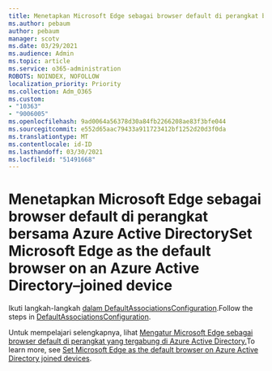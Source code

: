 ```yaml
---
title: Menetapkan Microsoft Edge sebagai browser default di perangkat bersama Azure Active Directory
ms.author: pebaum
author: pebaum
manager: scotv
ms.date: 03/29/2021
ms.audience: Admin
ms.topic: article
ms.service: o365-administration
ROBOTS: NOINDEX, NOFOLLOW
localization_priority: Priority
ms.collection: Adm_O365
ms.custom:
- "10363"
- "9006005"
ms.openlocfilehash: 9ad0064a56378d30a84fb2266208ae83f3bfe044
ms.sourcegitcommit: e552d65aac79433a911723412bf1252d20d3f0da
ms.translationtype: MT
ms.contentlocale: id-ID
ms.lasthandoff: 03/30/2021
ms.locfileid: "51491668"
---
```

# <a name="set-microsoft-edge-as-the-default-browser-on-an-azure-active-directoryjoined-device"></a><span data-ttu-id="10337-102">Menetapkan Microsoft Edge sebagai browser default di perangkat bersama Azure Active Directory</span><span class="sxs-lookup"><span data-stu-id="10337-102">Set Microsoft Edge as the default browser on an Azure Active Directory–joined device</span></span>

<span data-ttu-id="10337-103">Ikuti langkah-langkah [dalam DefaultAssociationsConfiguration](https://go.microsoft.com/fwlink/?linkid=2132650).</span><span class="sxs-lookup"><span data-stu-id="10337-103">Follow the steps in [DefaultAssociationsConfiguration](https://go.microsoft.com/fwlink/?linkid=2132650).</span></span>

<span data-ttu-id="10337-104">Untuk mempelajari selengkapnya, lihat [Mengatur Microsoft Edge sebagai browser default di perangkat yang tergabung di Azure Active Directory.](https://go.microsoft.com/fwlink/?linkid=2132440)</span><span class="sxs-lookup"><span data-stu-id="10337-104">To learn more, see [Set Microsoft Edge as the default browser on Azure Active Directory joined devices](https://go.microsoft.com/fwlink/?linkid=2132440).</span></span>
